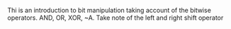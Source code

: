Thi is an introduction to bit manipulation taking account of the bitwise operators. AND, OR, XOR, ~A. 
Take note of the left and right shift operator
